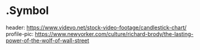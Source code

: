 # .Symbol
header: https://www.videvo.net/stock-video-footage/candlestick-chart/ profile-pic: https://www.newyorker.com/culture/richard-brody/the-lasting-power-of-the-wolf-of-wall-street
